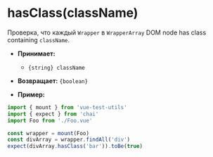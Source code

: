 # hasClass(className)

Проверка, что каждый `Wrapper` в `WrapperArray` DOM node has class containing `className`.

- **Принимает:**
  - `{string} className`

- **Возвращает:** `{boolean}`

- **Пример:**

```js
import { mount } from 'vue-test-utils'
import { expect } from 'chai'
import Foo from './Foo.vue'

const wrapper = mount(Foo)
const divArray = wrapper.findAll('div')
expect(divArray.hasClass('bar')).toBe(true)
```
